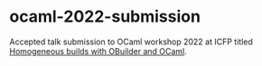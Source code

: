 ocaml-2022-submission
==========

Accepted talk submission to OCaml workshop 2022 at ICFP titled [Homogeneous builds with OBuilder and OCaml](https://icfp22.sigplan.org/details/ocaml-2022-papers/8/Homogeneous-builds-with-OBuilder-and-OCaml).
